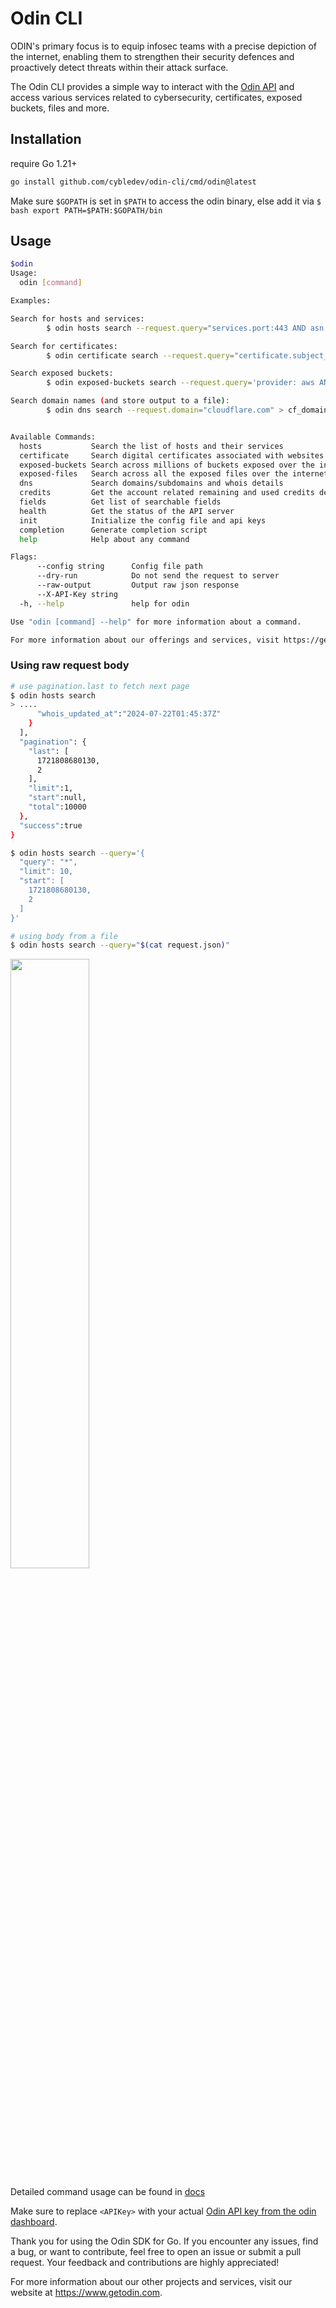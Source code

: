 # Odin CLI

ODIN's primary focus is to equip infosec teams with a precise depiction of the internet, enabling them to strengthen their security defences and proactively detect threats within their attack surface.

The Odin CLI provides a simple way to interact with the [Odin API](https://getodin.com/docs/api) and access various services related to cybersecurity, certificates, exposed buckets, files and more.

## Installation

require Go 1.21+

```bash
go install github.com/cybledev/odin-cli/cmd/odin@latest
```

Make sure `$GOPATH` is set in `$PATH` to access the odin binary, else add it via `$ bash export PATH=$PATH:$GOPATH/bin`

## Usage

```bash
$odin
Usage:
  odin [command]

Examples:

Search for hosts and services:
        $ odin hosts search --request.query="services.port:443 AND asn.number:AS13335" --X-API-Key=<API-Key>

Search for certificates:
        $ odin certificate search --request.query="certificate.subject_alt_name.dns_names:'cloudflare.com' AND certificate.validity.not_after:'2024-09-20T18:19:24'"

Search exposed buckets:
        $ odin exposed-buckets search --request.query='provider: aws AND file_cat_count.src: [10 TO *]' --request.sort_by="ins_at"  --request.sort_dir="desc"

Search domain names (and store output to a file):
        $ odin dns search --request.domain="cloudflare.com" > cf_domains.txt


Available Commands:
  hosts           Search the list of hosts and their services
  certificate     Search digital certificates associated with websites or online services
  exposed-buckets Search across millions of buckets exposed over the internet
  exposed-files   Search across all the exposed files over the internet
  dns             Search domains/subdomains and whois details
  credits         Get the account related remaining and used credits details
  fields          Get list of searchable fields
  health          Get the status of the API server
  init            Initialize the config file and api keys
  completion      Generate completion script
  help            Help about any command

Flags:
      --config string      Config file path
      --dry-run            Do not send the request to server
      --raw-output         Output raw json response
      --X-API-Key string
  -h, --help               help for odin

Use "odin [command] --help" for more information about a command.

For more information about our offerings and services, visit https://getodin.com
```

### Using raw request body

```bash
# use pagination.last to fetch next page
$ odin hosts search
> ....
      "whois_updated_at":"2024-07-22T01:45:37Z"
    }
  ],
  "pagination": {
    "last": [
      1721808680130,
      2
    ],
    "limit":1,
    "start":null,
    "total":10000
  },
  "success":true
}

$ odin hosts search --query='{
  "query": "*",
  "limit": 10,
  "start": [
    1721808680130,
    2
  ]
}'

# using body from a file
$ odin hosts search --query="$(cat request.json)"
```

[<img src="https://github.com/user-attachments/assets/e5e30aeb-3a7a-4f8d-bdbb-443da32fba52" width="50%">](https://github.com/user-attachments/assets/cbc3f6c2-3cfa-4b1d-8ea1-2fa2e3c7c4e0 "Demo Video")

Detailed command usage can be found in [docs](https://github.com/cybledev/odin-cli/tree/main/docs/odin.md)

Make sure to replace `<APIKey>` with your actual [Odin API key from the odin dashboard](https://getodin.com/account/profile/api-keys).

Thank you for using the Odin SDK for Go. If you encounter any issues, find a bug, or want to contribute, feel free to open an issue or submit a pull request. Your feedback and contributions are highly appreciated!

For more information about our other projects and services, visit our website at <https://www.getodin.com>.
